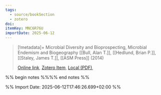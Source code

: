 ```yaml
---
tags:
  - source/bookSection
  - zotero
doi: 
itemKey: MNC6R76U
importDate: 2025-06-12
---
```

>[!metadata]+
> Microbial Diversity and Bioprospecting, Microbial Endemism and Biogeography
> [[Bull, Alan T.]], [[Hedlund, Brian P.]], [[Staley, James T.]], 
> [[ASM Press]] (2014)
> 
> [Online link](http://doi.wiley.com/10.1128/9781555817770.ch22), [Zotero Item](zotero://select/library/items/MNC6R76U), [Local (PDF)](file://C:/Users/aburg/Documents/references/zotero/storage/KG2UQRLZ/Hedlund2014_MicrobialEndemism.pdf), 

%% begin notes %%%% end notes %%

%% Import Date: 2025-06-12T17:46:26.699+02:00 %%
